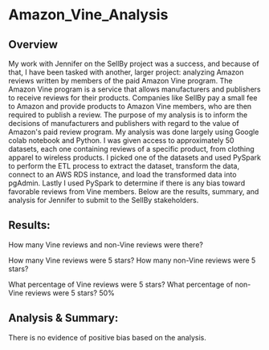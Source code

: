 # Amazon_Vine_Analysis

## Overview
My work with Jennifer on the SellBy project was a success, and because of that, I have been tasked with another, larger project: analyzing Amazon reviews written by members of the paid Amazon Vine program. The Amazon Vine program is a service that allows manufacturers and publishers to receive reviews for their products. Companies like SellBy pay a small fee to Amazon and provide products to Amazon Vine members, who are then required to publish a review. The purpose of my analysis is to inform the decisions of manufacturers and publishers with regard to the value of Amazon's paid review program. My analysis was done largely using Google colab notebook and Python. I was given access to approximately 50 datasets, each one containing reviews of a specific product, from clothing apparel to wireless products. I picked one of the datasets and used PySpark to perform the ETL process to extract the dataset, transform the data, connect to an AWS RDS instance, and load the transformed data into pgAdmin. Lastly I used PySpark to determine if there is any bias toward favorable reviews from Vine members. Below are the results, summary, and analysis for Jennifer to submit to the SellBy stakeholders.

## Results:

How many Vine reviews and non-Vine reviews were there?

How many Vine reviews were 5 stars? How many non-Vine reviews were 5 stars?

What percentage of Vine reviews were 5 stars? What percentage of non-Vine reviews were 5 stars?
50%

## Analysis & Summary:
There is no evidence of positive bias based on the analysis.
